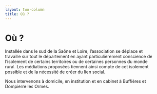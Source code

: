 ```yaml
---
layout: two-column
title: Où ?
---
```


# Où ?

Installée dans le sud de la Saône et Loire, l’association se déplace et travaille sur tout le département en ayant particulièrement conscience de l’isolement de certains territoires ou de certaines personnes du monde rural. Les médiations proposées tiennent ainsi compte de cet isolement possible et de la nécessité de créer du lien social.

Nous intervenons à domicile, en institution et en cabinet à Buffières et Dompierre les Ormes.